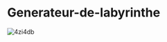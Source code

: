 # Generateur-de-labyrinthe
![4zi4db](https://user-images.githubusercontent.com/77071173/109229908-46cbf880-77c4-11eb-9371-fc93c6fbbdc2.gif)
